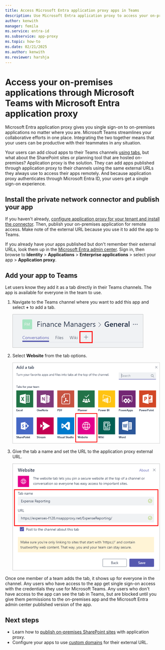 ```yaml
---
title: Access Microsoft Entra application proxy apps in Teams
description: Use Microsoft Entra application proxy to access your on-premises application through Microsoft Teams.
author: kenwith
manager: femila
ms.service: entra-id
ms.subservice: app-proxy
ms.topic: how-to
ms.date: 02/21/2025
ms.author: kenwith
ms.reviewer: harshja
---
```


# Access your on-premises applications through Microsoft Teams with Microsoft Entra application proxy

Microsoft Entra application proxy gives you single sign-on to on-premises applications no matter where you are. Microsoft Teams streamlines your collaborative efforts in one place. Integrating the two together means that your users can be productive with their teammates in any situation.

Your users can add cloud apps to their Teams channels [using tabs](https://support.office.com/article/Video-Using-Tabs-7350a03e-017a-4a00-a6ae-1c9fe8c497b3?ui=en-US&rs=en-US&ad=US), but what about the SharePoint sites or planning tool that are hosted on-premises? Application proxy is the solution. They can add apps published through application proxy to their channels using the same external URLs they always use to access their apps remotely. And because application proxy authenticates through Microsoft Entra ID, your users get a single sign-on experience.

## Install the private network connector and publish your app

If you haven't already, [configure application proxy for your tenant and install the connector](~/identity/app-proxy/application-proxy-add-on-premises-application.md). Then, publish your on-premises application for remote access. Make note of the external URL because you use it to add the app to Teams.

If you already have your apps published but don't remember their external URLs, look them up in the [Microsoft Entra admin center](https://entra.microsoft.com). Sign in, then browse to **Identity** > **Applications** > **Enterprise applications** > select your app > **Application proxy**.

## Add your app to Teams

Let users know they add it as a tab directly in their Teams channels. The app is available for everyone in the team to use.

1. Navigate to the Teams channel where you want to add this app and select **+** to add a tab.

   ![Select + to add a tab in Teams](./media/application-proxy-integrate-with-teams/add-tab.png)

1. Select **Website** from the tab options.

   ![Select Website from the Add a tab screen](./media/application-proxy-integrate-with-teams/website.png)

1. Give the tab a name and set the URL to the application proxy external URL.

   ![Name the tab and add the external URL](./media/application-proxy-integrate-with-teams/tab-name-url.png)

Once one member of a team adds the tab, it shows up for everyone in the channel. Any users who have access to the app get single sign-on access with the credentials they use for Microsoft Teams. Any users who don't have access to the app can see the tab in Teams, but are blocked until you give them permissions to the on-premises app and the Microsoft Entra admin center published version of the app.

## Next steps

- Learn how to [publish on-premises SharePoint sites](application-proxy-integrate-with-sharepoint-server.md) with application proxy.
- Configure your apps to use [custom domains](how-to-configure-custom-domain.md) for their external URL.
